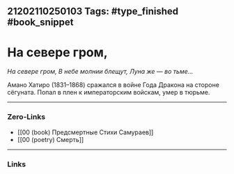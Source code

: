 21202110250103
Tags: #type_finished #book_snippet 
---
# На севере гром,

*На севере гром,
В небе молнии блещут,
Луна же — во тьме…*

Амано Хатиро (1831–1868) сражался в войне Года Дракона на стороне сёгуната. Попал в плен к императорским войскам, умер в тюрьме. 

---
### Zero-Links
 - [[00 (book) Предсмертные Стихи Самураев]]
 - [[00 (poetry) Смерть]]
---
### Links

